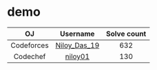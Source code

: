 # demo
| OJ | Username | Solve count|
|:---: | :---:| :---:|
|Codeforces|[Niloy_Das_19](https://codeforces.com/profile/Niloy_Das_19)| 632 |
|Codechef|[niloy01](https://www.codechef.com/users/niloy01)| 130 |
